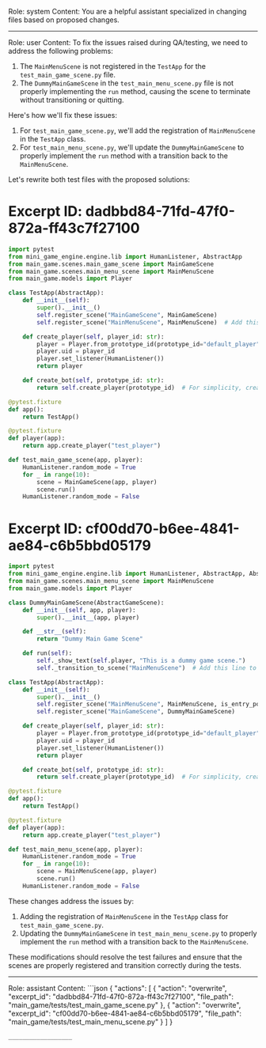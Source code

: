 Role: system
Content: You are a helpful assistant specialized in changing files based on proposed changes.
__________________
Role: user
Content: To fix the issues raised during QA/testing, we need to address the following problems:

1. The `MainMenuScene` is not registered in the `TestApp` for the `test_main_game_scene.py` file.
2. The `DummyMainGameScene` in the `test_main_menu_scene.py` file is not properly implementing the `run` method, causing the scene to terminate without transitioning or quitting.

Here's how we'll fix these issues:

1. For `test_main_game_scene.py`, we'll add the registration of `MainMenuScene` in the `TestApp` class.
2. For `test_main_menu_scene.py`, we'll update the `DummyMainGameScene` to properly implement the `run` method with a transition back to the `MainMenuScene`.

Let's rewrite both test files with the proposed solutions:

# Excerpt ID: dadbbd84-71fd-47f0-872a-ff43c7f27100
```python main_game/tests/test_main_game_scene.py
import pytest
from mini_game_engine.engine.lib import HumanListener, AbstractApp
from main_game.scenes.main_game_scene import MainGameScene
from main_game.scenes.main_menu_scene import MainMenuScene
from main_game.models import Player

class TestApp(AbstractApp):
    def __init__(self):
        super().__init__()
        self.register_scene("MainGameScene", MainGameScene)
        self.register_scene("MainMenuScene", MainMenuScene)  # Add this line

    def create_player(self, player_id: str):
        player = Player.from_prototype_id(prototype_id="default_player")
        player.uid = player_id
        player.set_listener(HumanListener())
        return player

    def create_bot(self, prototype_id: str):
        return self.create_player(prototype_id)  # For simplicity, create a player instead of a bot

@pytest.fixture
def app():
    return TestApp()

@pytest.fixture
def player(app):
    return app.create_player("test_player")

def test_main_game_scene(app, player):
    HumanListener.random_mode = True
    for _ in range(10):
        scene = MainGameScene(app, player)
        scene.run()
    HumanListener.random_mode = False
```

# Excerpt ID: cf00dd70-b6ee-4841-ae84-c6b5bbd05179
```python main_game/tests/test_main_menu_scene.py
import pytest
from mini_game_engine.engine.lib import HumanListener, AbstractApp, AbstractGameScene
from main_game.scenes.main_menu_scene import MainMenuScene
from main_game.models import Player

class DummyMainGameScene(AbstractGameScene):
    def __init__(self, app, player):
        super().__init__(app, player)

    def __str__(self):
        return "Dummy Main Game Scene"

    def run(self):
        self._show_text(self.player, "This is a dummy game scene.")
        self._transition_to_scene("MainMenuScene")  # Add this line to transition back to MainMenuScene

class TestApp(AbstractApp):
    def __init__(self):
        super().__init__()
        self.register_scene("MainMenuScene", MainMenuScene, is_entry_point=True)
        self.register_scene("MainGameScene", DummyMainGameScene)

    def create_player(self, player_id: str):
        player = Player.from_prototype_id(prototype_id="default_player")
        player.uid = player_id
        player.set_listener(HumanListener())
        return player

    def create_bot(self, prototype_id: str):
        return self.create_player(prototype_id)  # For simplicity, create a player instead of a bot

@pytest.fixture
def app():
    return TestApp()

@pytest.fixture
def player(app):
    return app.create_player("test_player")

def test_main_menu_scene(app, player):
    HumanListener.random_mode = True
    for _ in range(10):
        scene = MainMenuScene(app, player)
        scene.run()
    HumanListener.random_mode = False
```

These changes address the issues by:

1. Adding the registration of `MainMenuScene` in the `TestApp` class for `test_main_game_scene.py`.
2. Updating the `DummyMainGameScene` in `test_main_menu_scene.py` to properly implement the `run` method with a transition back to the `MainMenuScene`.

These modifications should resolve the test failures and ensure that the scenes are properly registered and transition correctly during the tests.
__________________
Role: assistant
Content: ```json
{
  "actions": [
    {
      "action": "overwrite",
      "excerpt_id": "dadbbd84-71fd-47f0-872a-ff43c7f27100",
      "file_path": "main_game/tests/test_main_game_scene.py"
    },
    {
      "action": "overwrite",
      "excerpt_id": "cf00dd70-b6ee-4841-ae84-c6b5bbd05179",
      "file_path": "main_game/tests/test_main_menu_scene.py"
    }
  ]
}
```
__________________
